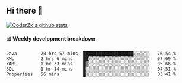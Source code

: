 ## Hi there 👋

[![CoderZk's github stats](https://github-readme-stats.vercel.app/api?username=zhoukuo123&show_icons=true&count_private=true)](https://github.com/anuraghazra/github-readme-stats)

#### :bar_chart: Weekly development breakdown

<!--START_SECTION:waka-->
```text
Java         20 hrs 57 mins  ███████████████████░░░░░░   76.54 % 
XML          2 hrs 6 mins    ██░░░░░░░░░░░░░░░░░░░░░░░   07.69 % 
YAML         1 hr 33 mins    █▒░░░░░░░░░░░░░░░░░░░░░░░   05.66 % 
SQL          1 hr 14 mins    █░░░░░░░░░░░░░░░░░░░░░░░░   04.51 % 
Properties   56 mins         █░░░░░░░░░░░░░░░░░░░░░░░░   03.41 % 
```
<!--END_SECTION:waka-->
